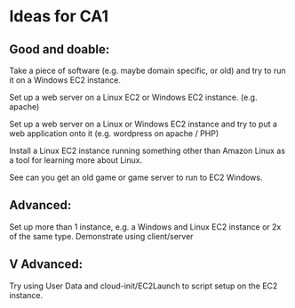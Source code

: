 # Ideas for CA1

## Good and doable: 

Take a piece of software (e.g. maybe domain specific, or old) and try to run it on a Windows EC2 instance.

Set up a web server on a Linux EC2 or Windows EC2 instance. (e.g. apache)

Set up a web server on a Linux or Windows EC2 instance and try to put a web application onto it (e.g. wordpress on apache / PHP)

Install a Linux EC2 instance running something other than Amazon Linux as a tool for learning more about Linux.

See can you get an old game or game server to run to EC2 Windows. 

## Advanced:

Set up more than 1 instance, e.g. a Windows and Linux EC2 instance or 2x of the same type.
Demonstrate using client/server



## V Advanced:

Try using User Data and cloud-init/EC2Launch to script setup on the EC2 instance.

